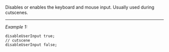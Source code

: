 Disables or enables the keyboard and mouse input. Usually used during cutscenes.


---
*Example 1:*
```sqf
disableUserInput true;
// cutscene
disableUserInput false;
```